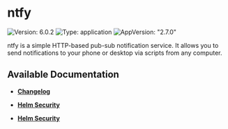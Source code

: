# ntfy

![Version: 6.0.2](https://img.shields.io/badge/Version-6.0.2-informational?style=flat-square) ![Type: application](https://img.shields.io/badge/Type-application-informational?style=flat-square) ![AppVersion: "2.7.0"](https://img.shields.io/badge/AppVersion-"2.7.0"-informational?style=flat-square)

ntfy is a simple HTTP-based pub-sub notification service. It allows you to send notifications to your phone or desktop via scripts from any computer.

## Available Documentation

- [**Changelog**](CHANGELOG)

- [**Helm Security**](container-security)

- [**Helm Security**](helm-security)

